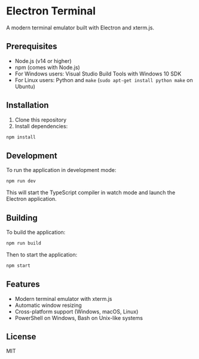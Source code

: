 # Electron Terminal

A modern terminal emulator built with Electron and xterm.js.

## Prerequisites

- Node.js (v14 or higher)
- npm (comes with Node.js)
- For Windows users: Visual Studio Build Tools with Windows 10 SDK
- For Linux users: Python and `make` (`sudo apt-get install python make` on Ubuntu)

## Installation

1. Clone this repository
2. Install dependencies:
```bash
npm install
```

## Development

To run the application in development mode:

```bash
npm run dev
```

This will start the TypeScript compiler in watch mode and launch the Electron application.

## Building

To build the application:

```bash
npm run build
```

Then to start the application:

```bash
npm start
```

## Features

- Modern terminal emulator with xterm.js
- Automatic window resizing
- Cross-platform support (Windows, macOS, Linux)
- PowerShell on Windows, Bash on Unix-like systems

## License

MIT